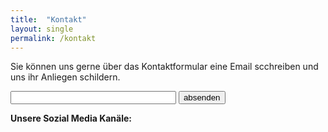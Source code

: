 ```yaml
---
title:  "Kontakt"
layout: single
permalink: /kontakt
---
```


Sie können uns gerne über das Kontaktformular eine Email scchreiben und uns ihr Anliegen schildern. 
  
<form action="mailto:deine@e-mail-adresse.de" method="post">
<input type="text" name="vorname" value="" size="30" maxlength="50">
<input type="Submit" name="absenden" value="absenden">
</form>

<b> Unsere Sozial Media Kanäle:<b>
  
